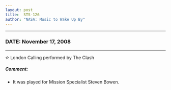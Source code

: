 ```yaml
---
layout: post
title:  STS-126
author: "NASA: Music to Wake Up By"
---
```


----
### DATE: November 17, 2008
----
✫ London Calling performed by The Clash

##### Comment:
* It was played for Mission Specialist Steven Bowen.
